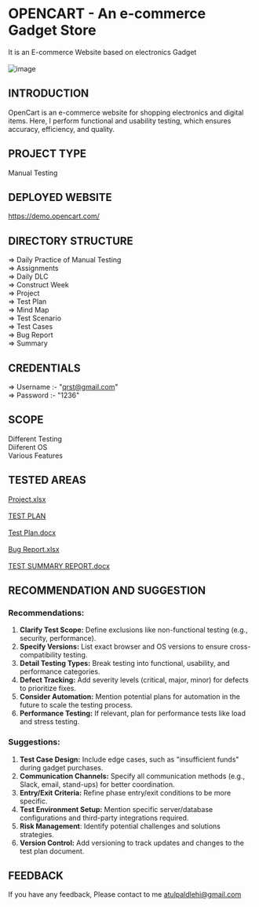 # OPENCART - An e-commerce Gadget Store

It is an E-commerce Website based on electronics Gadget <br/>  <br/> 
![image](https://github.com/user-attachments/assets/dac9f642-3b7f-48ee-92e5-db14c7b5f832)

## INTRODUCTION

OpenCart is an e-commerce website for shopping electronics and digital items. Here, I perform functional and usability testing, which ensures accuracy, efficiency, and quality.


## PROJECT TYPE

Manual Testing

## DEPLOYED WEBSITE

https://demo.opencart.com/

## DIRECTORY STRUCTURE

=> Daily Practice of Manual Testing <br/> 
=> Assignments <br/> 
=> Daily DLC <br/> 
=> Construct Week <br/> 
=> Project <br/> 
=> Test Plan <br/> 
=> Mind Map <br/> 
=> Test Scenario <br/> 
=> Test Cases <br/> 
=> Bug Report <br/> 
=> Summary <br/> 

## CREDENTIALS
=> Username :- "qrst@gmail.com"  <br/> 
=> Password :- "1236"

## SCOPE

Different Testing <br/> 
Diiferent OS  <br/> 
Various Features

## TESTED AREAS
[Project.xlsx](https://github.com/user-attachments/files/17787292/Project.xlsx)
<br/><br/>[TEST PLAN](https://github.com/user-attachments/assets/e4312b8f-3304-4293-9a9a-b4301c8b3082)
<br/><br/>[Test Plan.docx](https://github.com/user-attachments/files/17790428/Test.Plan.docx)
<br/><br/>[Bug Report.xlsx](https://github.com/user-attachments/files/17787293/Bug.Report.xlsx)
<br/><br/>[TEST SUMMARY REPORT.docx](https://github.com/user-attachments/files/17787457/TEST.SUMMARY.REPORT.docx)

## RECOMMENDATION AND SUGGESTION

### Recommendations:
1. **Clarify Test Scope:** Define exclusions like non-functional testing (e.g., security, performance).
2. **Specify Versions:** List exact browser and OS versions to ensure cross-compatibility testing.
3. **Detail Testing Types:** Break testing into functional, usability, and performance categories.
4. **Defect Tracking:** Add severity levels (critical, major, minor) for defects to prioritize fixes.
5. **Consider Automation:** Mention potential plans for automation in the future to scale the testing process.
6. **Performance Testing:** If relevant, plan for performance tests like load and stress testing.

### Suggestions:
1. **Test Case Design:** Include edge cases, such as "insufficient funds" during gadget purchases.
2. **Communication Channels:** Specify all communication methods (e.g., Slack, email, stand-ups) for better coordination.
3. **Entry/Exit Criteria:** Refine phase entry/exit conditions to be more specific.
4. **Test Environment Setup:** Mention specific server/database configurations and third-party integrations required.
5. **Risk Management**: Identify potential challenges and solutions strategies.
6. **Version Control:** Add versioning to track updates and changes to the test plan document.

## FEEDBACK

If you have any feedback, Please contact to me
atulpaldlehi@gmail.com  

